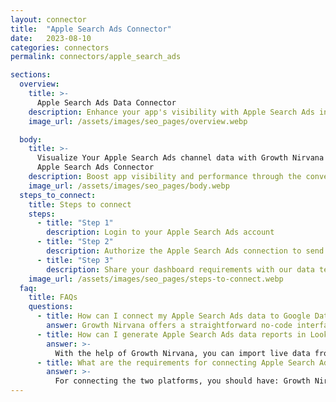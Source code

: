 ```yaml
---
layout: connector
title:  "Apple Search Ads Connector"
date:   2023-08-10
categories: connectors
permalink: connectors/apple_search_ads

sections:
  overview:
    title: >-
      Apple Search Ads Data Connector
    description: Enhance your app's visibility with Apple Search Ads integration. Seamlessly integrate search performance data from Apple Search Ads with Looker Studio's analytical capabilities, unlocking insights that guide your app's journey to success.
    image_url: /assets/images/seo_pages/overview.webp

  body:
    title: >-
      Visualize Your Apple Search Ads channel data with Growth Nirvana's
      Apple Search Ads Connector
    description: Boost app visibility and performance through the convergence of Apple Search Ads and Looker Studio insights.
    image_url: /assets/images/seo_pages/body.webp
  steps_to_connect:
    title: Steps to connect
    steps:
      - title: "Step 1"
        description: Login to your Apple Search Ads account
      - title: "Step 2"
        description: Authorize the Apple Search Ads connection to send data to Growth Nirvana
      - title: "Step 3"
        description: Share your dashboard requirements with our data team. We will build the report for you.
    image_url: /assets/images/seo_pages/steps-to-connect.webp
  faq:
    title: FAQs
    questions:
      - title: How can I connect my Apple Search Ads data to Google Data Studio/Looker Studio?
        answer: Growth Nirvana offers a straightforward no-code interface to connect to Apple Search Ads data sources.
      - title: How can I generate Apple Search Ads data reports in Looker Studio?
        answer: >-
          With the help of Growth Nirvana, you can import live data from Apple Search Ads into Looker Studio. These data can be viewed in charts, tables, and dashboards to generate branded reports that can be shared instantly.
      - title: What are the requirements for connecting Apple Search Ads and Looker Studio?
        answer: >-
          For connecting the two platforms, you should have: Growth Nirvana Account and Apple Search Ads Ads Account
---
```

